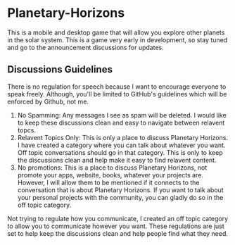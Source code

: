 # Planetary-Horizons
This is a mobile and desktop game that will allow you explore other planets in the solar system. This is a game very early in development, so stay tuned and go to the announcement discussions for updates.

<h2>Discussions Guidelines</h2>
<p>There is no regulation for speech because I want to encourage everyone to speak freely. Although, you'll be limited to GitHub's guidelines which will be enforced by Github, not me.</p>
<ol>
  <li>No Spamming: Any messages I see as spam will be deleted. I would like to keep these discussions clean and easy to navigate between relavent topcs.</li>
  <li>Relavent Topics Only: This is only a place to discuss Planetary Horizons. I have created a category where you can talk about whatever you want. Off topic conversations should go in that category. This is only to keep the discussions clean and help make it easy to find relavent content.</li>
  <li>No promotions: This is a place to discuss Planetary Horizons, not promote your apps, website, books, whatever your projects are. However, I will allow them to be mentioned if it connects to the conversation that is about Planetary Horizons. If you want to talk about your personal projects with the community, you can gladly do so in the off topic category.</li>
</ol>

<p>Not trying to regulate how you communicate, I created an off topic category to allow you to communicate however you want. These regulations are just set to help keep the discussions clean and help people find what they need.</p>
